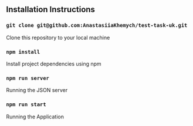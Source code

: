 ## Installation Instructions

### `git clone git@github.com:AnastasiiaKhemych/test-task-uk.git`

Clone this repository to your local machine

### `npm install`

Install project dependencies using npm

### `npm run server`

Running the JSON server

### `npm run start`

Running the Application


